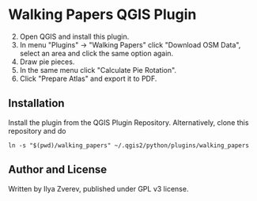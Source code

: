 # Walking Papers QGIS Plugin

2. Open QGIS and install this plugin.
3. In menu "Plugins" -> "Walking Papers" click "Download OSM Data", select an area and click the same option again.
4. Draw pie pieces.
5. In the same menu click "Calculate Pie Rotation".
6. Click "Prepare Atlas" and export it to PDF.

## Installation

Install the plugin from the QGIS Plugin Repository. Alternatively, clone this repository and do

    ln -s "$(pwd)/walking_papers" ~/.qgis2/python/plugins/walking_papers

## Author and License

Written by Ilya Zverev, published under GPL v3 license.
